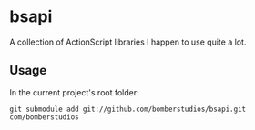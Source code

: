 # bsapi

A collection of ActionScript libraries I happen to use quite a lot.

## Usage

In the current project's root folder:

    git submodule add git://github.com/bomberstudios/bsapi.git com/bomberstudios

